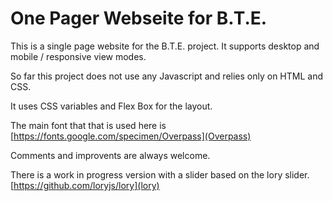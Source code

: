 # One Pager Webseite for B.T.E. 

This is a single page website for the B.T.E. project. 
It supports desktop and mobile / responsive view modes.

So far this project does not use any Javascript and relies only on HTML and CSS.

It uses CSS variables and Flex Box for the layout.

The main font that that is used here is [https://fonts.google.com/specimen/Overpass](Overpass)

Comments and improvents are always welcome.


There is a work in progress version with a slider based on the lory slider.
[https://github.com/loryjs/lory](lory)